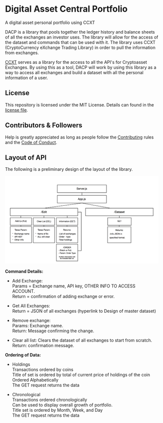 # Digital Asset Central Portfolio
A digital asset personal portfolio using CCXT

DACP is a library that pools together the ledger history and balance sheets of all the exchanges an
investor uses. The library will allow for the access of the dataset and commands that can be used
with it. The library uses CCXT (CryptoCurrency eXchange Trading Library) in order to pull the
information from exchanges.

[CCXT](https://github.com/ccxt/ccxt) serves as a library for the access to all the API's for Cryptoasset Exchanges. By using this as a tool, DACP will work by using this library as a way to access all exchanges and build a
dataset with all the personal information of a user.

## License

This repository is licensed under the MIT License. Details can found in the [license file](https://github.com/Pyeskyhigh/DACP/blob/master/LICENSE).

## Contributors & Followers

Help is greatly appreciated as long as people follow the [Contributing]() rules and the [Code of
Conduct](https://github.com/Pyeskyhigh/DACP/blob/master/CODE_OF_CONDUCT.md).


## Layout of API

The following is a preliminary design of the layout of the library.

![picture](./misc/Layout_of_API.png)

**Command Details:**

* Add Exchange: <br />
   Params = Exchange name, API key, OTHER INFO TO ACCESS ACCOUNT. <br />
   Return = confirmation of adding exchange or error.

* Get All Exchanges: <br />
   Return = JSON of all exchanges (hyperlink to Design of master dataset)

* Remove exchange: <br />
    Params: Exchange name. <br />
    Return: Message confirming the change.

* Clear all list: Clears the dataset of all exchanges to start from scratch. <br />
    Return: confirmation message.

**Ordering of Data:**

* Holdings <br />
Transactions ordered by coins <br />
Title of set is ordered by total of current price of holdings of the coin <br />
Ordered Alphabetically <br />
The GET request returns the data <br />

* Chronological <br />
Transactions ordered chronologically <br />
Can be used to display overall growth of portfolio. <br />
Title set is ordered by Month, Week, and Day <br />
The GET request returns the data
